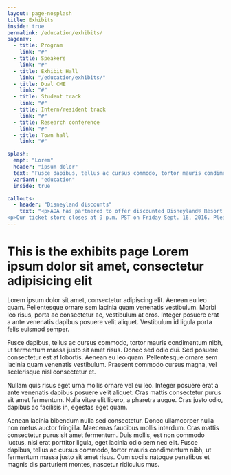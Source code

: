 ```yaml
---
layout: page-nosplash
title: Exhibits
inside: true
permalink: /education/exhibits/
pagenav:
  - title: Program
    link: "#"
  - title: Speakers
    link: "#"
  - title: Exhibit Hall
    link: "/education/exhibits/"
  - title: Dual CME
    link: "#"
  - title: Student track
    link: "#"
  - title: Intern/resident track
    link: "#"
  - title: Research conference
    link: "#"
  - title: Town hall
    link: "#"

splash:
  emph: "Lorem"
  header: "ipsum dolor" 
  text: "Fusce dapibus, tellus ac cursus commodo, tortor mauris condimentum nibh, ut fermentum massa justo sit amet risus."
  variant: "education"
  inside: true

callouts:
  - header: "Disneyland discounts"
    text: "<p>AOA has partnered to offer discounted Disneyland® Resort Theme Park tickets. These special ticket prices are not available once you arrive at the Resort.</p>
<p>Our ticket store closes at 9 p.m. PST on Friday Sept. 16, 2016. Please check your attendee confirmation email for information about where to purchase discounted tickets.</p>"
---
```


# This is the exhibits page Lorem ipsum dolor sit amet, consectetur adipisicing elit

Lorem ipsum dolor sit amet, consectetur adipiscing elit. Aenean eu leo quam. Pellentesque ornare sem lacinia quam venenatis vestibulum. Morbi leo risus, porta ac consectetur ac, vestibulum at eros. Integer posuere erat a ante venenatis dapibus posuere velit aliquet. Vestibulum id ligula porta felis euismod semper.

Fusce dapibus, tellus ac cursus commodo, tortor mauris condimentum nibh, ut fermentum massa justo sit amet risus. Donec sed odio dui. Sed posuere consectetur est at lobortis. Aenean eu leo quam. Pellentesque ornare sem lacinia quam venenatis vestibulum. Praesent commodo cursus magna, vel scelerisque nisl consectetur et.

Nullam quis risus eget urna mollis ornare vel eu leo. Integer posuere erat a ante venenatis dapibus posuere velit aliquet. Cras mattis consectetur purus sit amet fermentum. Nulla vitae elit libero, a pharetra augue. Cras justo odio, dapibus ac facilisis in, egestas eget quam.

Aenean lacinia bibendum nulla sed consectetur. Donec ullamcorper nulla non metus auctor fringilla. Maecenas faucibus mollis interdum. Cras mattis consectetur purus sit amet fermentum. Duis mollis, est non commodo luctus, nisi erat porttitor ligula, eget lacinia odio sem nec elit. Fusce dapibus, tellus ac cursus commodo, tortor mauris condimentum nibh, ut fermentum massa justo sit amet risus. Cum sociis natoque penatibus et magnis dis parturient montes, nascetur ridiculus mus.
